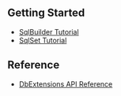 ﻿Getting Started
---------------
- [SqlBuilder Tutorial](SqlBuilder.md)
- [SqlSet Tutorial](SqlSet.md)

Reference
---------
- [DbExtensions API Reference](api/README.md)